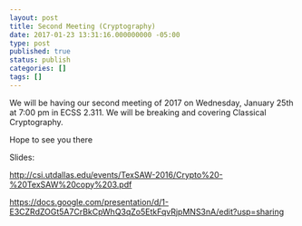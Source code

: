 ```yaml
---
layout: post
title: Second Meeting (Cryptography)
date: 2017-01-23 13:31:16.000000000 -05:00
type: post
published: true
status: publish
categories: []
tags: []
---
```


We will be having our second meeting of 2017 on Wednesday, January 25th at 7:00 pm in ECSS 2.311. We will be breaking and covering Classical Cryptography.

Hope to see you there

Slides:

<http://csi.utdallas.edu/events/TexSAW-2016/Crypto%20-%20TexSAW%20copy%203.pdf>

<https://docs.google.com/presentation/d/1-E3CZRdZOGt5A7CrBkCpWhQ3qZo5EtkFqvRjpMNS3nA/edit?usp=sharing>
